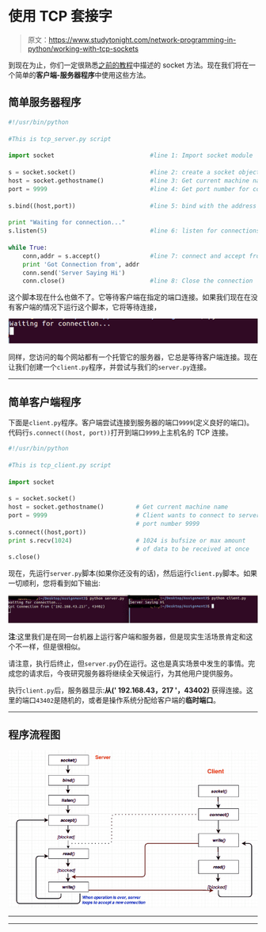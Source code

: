 # 使用 TCP 套接字

> 原文：<https://www.studytonight.com/network-programming-in-python/working-with-tcp-sockets>

到现在为止，你们一定很熟悉[之前的教程](socket-methods)中描述的 socket 方法。现在我们将在一个简单的**客户端-服务器程序**中使用这些方法。

## 简单服务器程序

```py
#!/usr/bin/python

#This is tcp_server.py script

import socket			                #line 1: Import socket module

s = socket.socket()		                #line 2: create a socket object
host = socket.gethostname()	            #line 3: Get current machine name
port = 9999			                    #line 4: Get port number for connection

s.bind((host,port))		                #line 5: bind with the address

print "Waiting for connection..."	
s.listen(5)			                    #line 6: listen for connections

while True:
	conn,addr = s.accept()	            #line 7: connect and accept from client
	print 'Got Connection from', addr
	conn.send('Server Saying Hi')
	conn.close()		                #line 8: Close the connection
```

这个脚本现在什么也做不了。它等待客户端在指定的端口连接。如果我们现在在没有客户端的情况下运行这个脚本，它将等待连接，

![Simple Server Program waiting for client socket](img/5baaaf9afe5b8efd116ee1cb8a411a09.png)

同样，您访问的每个网站都有一个托管它的服务器，它总是等待客户端连接。现在让我们创建一个`client.py`程序，并尝试与我们的`server.py`连接。

* * *

## 简单客户端程序

下面是`client.py`程序。客户端尝试连接到服务器的端口`9999`(定义良好的端口)。代码行`s.connect((host, port))`打开到端口`9999`上主机名的 TCP 连接。

```py
#!/usr/bin/python

#This is tcp_client.py script

import socket			

s = socket.socket()		
host = socket.gethostname()	        # Get current machine name
port = 9999			                # Client wants to connect to server's
				                    # port number 9999
s.connect((host,port))
print s.recv(1024)		            # 1024 is bufsize or max amount 
				                    # of data to be received at once
s.close()
```

现在，先运行`server.py`脚本(如果你还没有的话)，然后运行`client.py`脚本。如果一切顺利，您将看到如下输出:

![Simple client Server Program using socket programming in python](img/5cead4c796736e299255b835651737b5.png)

**注**:这里我们是在同一台机器上运行客户端和服务器，但是现实生活场景肯定和这个不一样，但是很相似。

请注意，执行后终止，但`server.py`仍在运行。这也是真实场景中发生的事情。完成您的请求后，今夜研究服务器将继续全天候运行，为其他用户提供服务。

执行`client.py`后，服务器显示:**从(' 192.168.43，217 '，43402)** 获得连接。这里的端口`43402`是随机的，或者是操作系统分配给客户端的**临时端口**。

* * *

## 程序流程图

![flow diagram for Simple client Server Program using socket programming](img/fcc5275ed9b243508a86232c69280d3b.png)

* * *

* * *